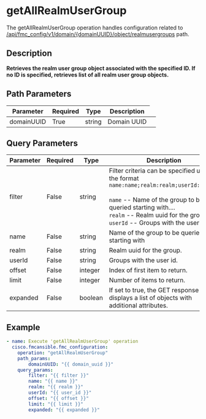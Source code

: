 # getAllRealmUserGroup

The getAllRealmUserGroup operation handles configuration related to [/api/fmc_config/v1/domain/{domainUUID}/object/realmusergroups](/paths//api/fmc_config/v1/domain/{domain_uuid}/object/realmusergroups.md) path.&nbsp;
## Description
**Retrieves the realm user group object associated with the specified ID. If no ID is specified, retrieves list of all realm user group objects.**

## Path Parameters
| Parameter | Required | Type | Description |
| --------- | -------- | ---- | ----------- |
| domainUUID | True | string <td colspan=3> Domain UUID |

## Query Parameters
| Parameter | Required | Type | Description |
| --------- | -------- | ---- | ----------- |
| filter | False | string <td colspan=3> Filter criteria can be specified using the format <code>name:name;realm:realm;userId:userId</code><br/><br/><code>name</code> -- Name of the group to be queried starting with....<br/><code>realm</code> -- Realm uuid for the group.<br/><code>userId</code> -- Groups with the user id. <br/> |
| name | False | string <td colspan=3> Name of the group to be queried starting with |
| realm | False | string <td colspan=3> Realm uuid for the group. |
| userId | False | string <td colspan=3> Groups with the user id. |
| offset | False | integer <td colspan=3> Index of first item to return. |
| limit | False | integer <td colspan=3> Number of items to return. |
| expanded | False | boolean <td colspan=3> If set to true, the GET response displays a list of objects with additional attributes. |

## Example
```yaml
- name: Execute 'getAllRealmUserGroup' operation
  cisco.fmcansible.fmc_configuration:
    operation: "getAllRealmUserGroup"
    path_params:
        domainUUID: "{{ domain_uuid }}"
    query_params:
        filter: "{{ filter }}"
        name: "{{ name }}"
        realm: "{{ realm }}"
        userId: "{{ user_id }}"
        offset: "{{ offset }}"
        limit: "{{ limit }}"
        expanded: "{{ expanded }}"

```